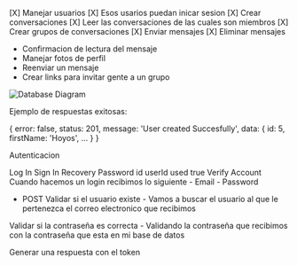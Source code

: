 

[X] Manejar usuarios
[X] Esos usarios puedan inicar sesion 
[X] Crear conversaciones
[X] Leer las conversaciones de las cuales son miembros
[X] Crear grupos de conversaciones 
[X] Enviar mensajes 
[X] Eliminar mensajes 

- Confirmacion de lectura del mensaje 
- Manejar fotos de perfil 
- Reenviar un mensaje 
- Crear links para invitar gente a un grupo

![Database Diagram](https://i.imgur.com/IHhtWv2.png)

Ejemplo de respuestas exitosas:

{
    error: false,
    status: 201,
    message: 'User created Succesfully',
    data: {
        id: 5,
        firstName: 'Hoyos',
        ...
    }
}

Autenticacion

Log In
Sign In
Recovery Password id userId used true
Verify Account
Cuando hacemos un login recibimos lo siguiente - Email - Password

- POST
Validar si el usuario existe - Vamos a buscar el usuario al que le pertenezca el correo electronico que recibimos

Validar si la contraseña es correcta - Validando la contraseña que recibimos con la contraseña que esta en mi base de datos

Generar una respuesta con el token